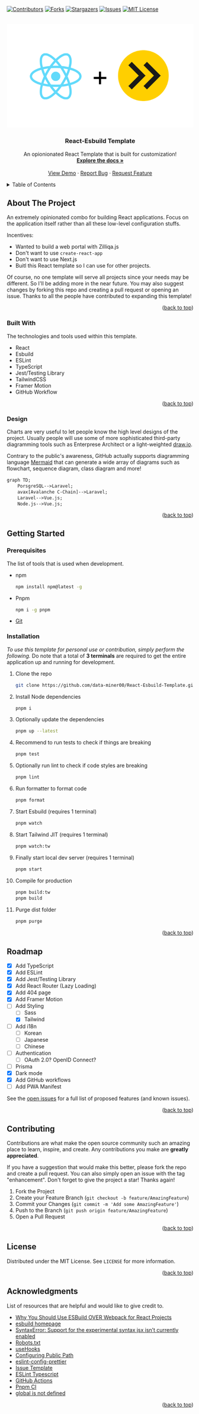<a name="readme-top"></a>

<!-- PROJECT SHIELDS -->

[![Contributors][contributors-shield]][contributors-url]
[![Forks][forks-shield]][forks-url]
[![Stargazers][stars-shield]][stars-url]
[![Issues][issues-shield]][issues-url]
[![MIT License][license-shield]][license-url]

<!-- PROJECT LOGO -->
<br />
<div align="center">
  <a href="/">
    <img src="public/assets/react-esbuild.png" />
  </a>

  <h3 align="center">React-Esbuild Template</h3>

  <p align="center">
    An opionionated React Template that is built for customization!
    <br />
    <a href="https://github.com/data-miner00/React-Esbuild-Template"><strong>Explore the docs »</strong></a>
    <br />
    <br />
    <a href="https://github.com/data-miner00/React-Esbuild-Template">View Demo</a>
    ·
    <a href="https://github.com/data-miner00/React-Esbuild-Template/issues">Report Bug</a>
    ·
    <a href="https://github.com/data-miner00/React-Esbuild-Template/issues">Request Feature</a>
  </p>
</div>

<!-- TABLE OF CONTENTS -->
<details>
  <summary>Table of Contents</summary>
  <ol>
    <li>
      <a href="#about-the-project">About The Project</a>
      <ul>
        <li><a href="#built-with">Built With</a></li>
        <li><a href="#design">Design</a></li>
      </ul>
    </li>
    <li>
      <a href="#getting-started">Getting Started</a>
      <ul>
        <li><a href="#prerequisites">Prerequisites</a></li>
        <li><a href="#installation">Installation</a></li>
      </ul>
    </li>
    <li><a href="#usage">Usage</a></li>
    <li><a href="#roadmap">Roadmap</a></li>
    <li><a href="#contributing">Contributing</a></li>
    <li><a href="#license">License</a></li>
    <li><a href="#acknowledgments">Acknowledgments</a></li>
  </ol>
</details>

<!-- ABOUT THE PROJECT -->

## About The Project

An extremely opinionated combo for building React applications. Focus on the application itself rather than all these low-level configuration stuffs.

Incentives:

- Wanted to build a web portal with Zilliqa.js
- Don't want to use `create-react-app`
- Don't want to use Next.js
- Buitl this React template so I can use for other projects.

Of course, no one template will serve all projects since your needs may be different. So I'll be adding more in the near future. You may also suggest changes by forking this repo and creating a pull request or opening an issue. Thanks to all the people have contributed to expanding this template!

<p align="right">(<a href="#readme-top">back to top</a>)</p>

### Built With

The technologies and tools used within this template.

- React
- Esbuild
- ESLint
- TypeScript
- Jest/Testing Library
- TailwindCSS
- Framer Motion
- GitHub Workflow

<p align="right">(<a href="#readme-top">back to top</a>)</p>

<!-- DESIGN -->

### Design

Charts are very useful to let people know the high level designs of the project. Usually people will use some of more sophisticated third-party diagramming tools such as Enterprese Architect or a light-weighted [draw.io](https://app.diagrams.net).

Contrary to the public's awareness, GitHub actually supports diagramming language [Mermaid](https://docs.github.com/en/get-started/writing-on-github/working-with-advanced-formatting/creating-diagrams#creating-mermaid-diagrams) that can generate a wide array of diagrams such as flowchart, sequence diagram, class diagram and more!

```mermaid
graph TD;
    PorsgreSQL-->Laravel;
    avax[Avalanche C-Chain]-->Laravel;
    Laravel-->Vue.js;
    Node.js-->Vue.js;
```

<p align="right">(<a href="#readme-top">back to top</a>)</p>

<!-- GETTING STARTED -->

## Getting Started

### Prerequisites

The list of tools that is used when development.

- npm
  ```sh
  npm install npm@latest -g
  ```
- Pnpm
  ```sh
  npm i -g pnpm
  ```
- [Git](https://git-scm.com/downloads)

### Installation

_To use this template for personal use or contribution, simply perform the following._ Do note that a total of **3 terminals** are required to get the entire application up and running for development.

1. Clone the repo
   ```sh
   git clone https://github.com/data-miner00/React-Esbuild-Template.git
   ```
2. Install Node dependencies
   ```sh
   pnpm i
   ```
3. Optionally update the dependencies
   ```sh
   pnpm up --latest
   ```
4. Recommend to run tests to check if things are breaking
   ```sh
   pnpm test
   ```
5. Optionally run lint to check if code styles are breaking
   ```sh
   pnpm lint
   ```
6. Run formatter to format code
   ```sh
   pnpm format
   ```
7. Start Esbuild (requires 1 terminal)
   ```sh
   pnpm watch
   ```
8. Start Tailwind JIT (requires 1 terminal)
   ```sh
   pnpm watch:tw
   ```
9. Finally start local dev server (requires 1 terminal)
   ```sh
   pnpm start
   ```
10. Compile for production
    ```sh
    pnpm build:tw
    pnpm build
    ```
11. Purge dist folder
    ```sh
    pnpm purge
    ```

<p align="right">(<a href="#readme-top">back to top</a>)</p>

<!-- ROADMAP -->

## Roadmap

- [x] Add TypeScript
- [x] Add ESLint
- [x] Add Jest/Testing Library
- [x] Add React Router (Lazy Loading)
- [x] Add 404 page
- [x] Add Framer Motion
- [ ] Add Styling
  - [ ] Sass
  - [x] Tailwind
- [ ] Add i18n
  - [ ] Korean
  - [ ] Japanese
  - [ ] Chinese
- [ ] Authentication
  - [ ] OAuth 2.0? OpenID Connect?
- [ ] Prisma
- [x] Dark mode
- [x] Add GitHub workflows
- [ ] Add PWA Manifest

See the [open issues](https://github.com/data-miner00/React-Esbuild-Template/issues) for a full list of proposed features (and known issues).

<p align="right">(<a href="#readme-top">back to top</a>)</p>

<!-- CONTRIBUTING -->

## Contributing

Contributions are what make the open source community such an amazing place to learn, inspire, and create. Any contributions you make are **greatly appreciated**.

If you have a suggestion that would make this better, please fork the repo and create a pull request. You can also simply open an issue with the tag "enhancement".
Don't forget to give the project a star! Thanks again!

1. Fork the Project
2. Create your Feature Branch (`git checkout -b feature/AmazingFeature`)
3. Commit your Changes (`git commit -m 'Add some AmazingFeature'`)
4. Push to the Branch (`git push origin feature/AmazingFeature`)
5. Open a Pull Request

<p align="right">(<a href="#readme-top">back to top</a>)</p>

<!-- LICENSE -->

## License

Distributed under the MIT License. See `LICENSE` for more information.

<p align="right">(<a href="#readme-top">back to top</a>)</p>

<!-- ACKNOWLEDGMENTS -->

## Acknowledgments

List of resources that are helpful and would like to give credit to.

- [Why You Should Use ESBuild OVER Webpack for React Projects](https://www.youtube.com/watch?v=VmgRBwMIRBE)
- [esbuild homepage](https://esbuild.github.io/)
- [SyntaxError: Support for the experimental syntax jsx isn’t currently enabled](https://akashmittal.com/code-example-syntaxerror-support-for-the-experimental-syntax-jsx-isnt-currently-enabled/)
- [Robots.txt](https://developers.google.com/search/docs/crawling-indexing/robots/intro)
- [useHooks](https://usehooks.com/)
- [Configuring Public Path](https://esbuild.github.io/api/#public-path)
- [eslint-config-prettier](https://github.com/prettier/eslint-config-prettier#installation)
- [Issue Template](https://github.com/Josee9988/project-template)
- [ESLint Typescript](https://typescript-eslint.io/)
- [GitHub Actions](https://github.com/marketplace?type=actions)
- [Pnpm CI](https://pnpm.io/continuous-integration)
- [global is not defined](https://github.com/WalletConnect/walletconnect-monorepo/issues/1144)

<p align="right">(<a href="#readme-top">back to top</a>)</p>

<!-- MARKDOWN LINKS & IMAGES -->

[contributors-shield]: https://img.shields.io/github/contributors/data-miner00/React-Esbuild-Template.svg?style=for-the-badge
[contributors-url]: https://github.com/data-miner00/React-Esbuild-Template/graphs/contributors
[forks-shield]: https://img.shields.io/github/forks/data-miner00/React-Esbuild-Template.svg?style=for-the-badge
[forks-url]: https://github.com/data-miner00/React-Esbuild-Template/network/members
[stars-shield]: https://img.shields.io/github/stars/data-miner00/React-Esbuild-Template.svg?style=for-the-badge
[stars-url]: https://github.com/data-miner00/React-Esbuild-Template/stargazers
[issues-shield]: https://img.shields.io/github/issues/data-miner00/React-Esbuild-Template.svg?style=for-the-badge
[issues-url]: https://github.com/data-miner00/React-Esbuild-Template/issues
[license-shield]: https://img.shields.io/github/license/data-miner00/React-Esbuild-Template.svg?style=for-the-badge
[license-url]: https://github.com/data-miner00/React-Esbuild-Template/blob/master/LICENSE.txt
[product-screenshot]: images/screenshot.png
[react.js]: https://img.shields.io/badge/React-20232A?style=for-the-badge&logo=react&logoColor=61DAFB
[react-url]: https://reactjs.org/
